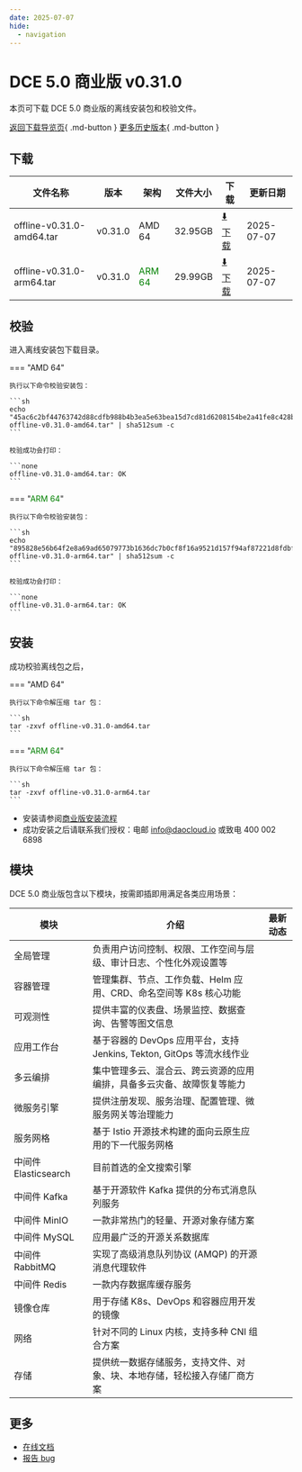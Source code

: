 ```yaml
---
date: 2025-07-07
hide:
  - navigation
---
```


# DCE 5.0 商业版 v0.31.0

本页可下载 DCE 5.0 商业版的离线安装包和校验文件。

[返回下载导览页](../index.md#_2){ .md-button } [更多历史版本](./dce5-installer-history.md){ .md-button }

## 下载

| 文件名称 | 版本 | 架构 | 文件大小 | 下载 | 更新日期 |
| ------- | --- | ---- | ------ | --- | ------- |
| offline-v0.31.0-amd64.tar | v0.31.0 | AMD 64 | 32.95GB | [:arrow_down: 下载](https://qiniu-download-public.daocloud.io/DaoCloud_Enterprise/dce5/offline-v0.31.0-amd64.tar) | 2025-07-07 |
| offline-v0.31.0-arm64.tar | v0.31.0 | <font color="green">ARM 64</font> | 29.99GB | [:arrow_down: 下载](https://qiniu-download-public.daocloud.io/DaoCloud_Enterprise/dce5/offline-v0.31.0-arm64.tar) | 2025-07-07 |

## 校验

进入离线安装包下载目录。

=== "AMD 64"

    执行以下命令校验安装包：

    ```sh
    echo "45ac6c2bf44763742d88cdfb988b4b3ea5e63bea15d7cd81d6208154be2a41fe8c428b1d7c97de7d511b1cc9d109518d1ccb7477d91d99ba1544857a1c2dafa0  offline-v0.31.0-amd64.tar" | sha512sum -c
    ```

    校验成功会打印：

    ```none
    offline-v0.31.0-amd64.tar: OK
    ```

=== "<font color="green">ARM 64</font>"

    执行以下命令校验安装包：

    ```sh
    echo "895828e56b64f2e8a69ad65079773b1636dc7b0cf8f16a9521d157f94af87221d8fdbf172ae4f376b1fcdb39b021afcbac71404a775485eb0002ca02d2ce2c0a  offline-v0.31.0-arm64.tar" | sha512sum -c
    ```

    校验成功会打印：

    ```none
    offline-v0.31.0-arm64.tar: OK
    ```

## 安装

成功校验离线包之后，

=== "AMD 64"

    执行以下命令解压缩 tar 包：

    ```sh
    tar -zxvf offline-v0.31.0-amd64.tar
    ```

=== "<font color="green">ARM 64</font>"

    执行以下命令解压缩 tar 包：

    ```sh
    tar -zxvf offline-v0.31.0-arm64.tar
    ```

- 安装请参阅[商业版安装流程](../../install/commercial/start-install.md)
- 成功安装之后请联系我们授权：电邮 info@daocloud.io 或致电 400 002 6898

## 模块

DCE 5.0 商业版包含以下模块，按需即插即用满足各类应用场景：

| 模块 | 介绍 | 最新动态 |
| ---- | --- | ------ |
| 全局管理 | 负责用户访问控制、权限、工作空间与层级、审计日志、个性化外观设置等 | [](../../ghippo/intro/release-notes.md#) |
| 容器管理 | 管理集群、节点、工作负载、Helm 应用、CRD、命名空间等 K8s 核心功能 | [](../../kpanda/intro/release-notes.md#) |
| 可观测性 | 提供丰富的仪表盘、场景监控、数据查询、告警等图文信息 | [](../../insight/intro/release-notes.md#) |
| 应用工作台 | 基于容器的 DevOps 应用平台，支持 Jenkins, Tekton, GitOps 等流水线作业 | [](../../amamba/intro/release-notes.md#) |
| 多云编排 | 集中管理多云、混合云、跨云资源的应用编排，具备多云灾备、故障恢复等能力 | [](../../kairship/intro/release-notes.md#) |
| 微服务引擎 | 提供注册发现、服务治理、配置管理、微服务网关等治理能力 | [](../../skoala/intro/release-notes.md#) |
| 服务网格 | 基于 Istio 开源技术构建的面向云原生应用的下一代服务网格 | [](../../mspider/intro/release-notes.md#) |
| 中间件 Elasticsearch | 目前首选的全文搜索引擎 | [](../../middleware/elasticsearch/release-notes.md#) |
| 中间件 Kafka | 基于开源软件 Kafka 提供的分布式消息队列服务 | [](../../middleware/kafka/release-notes.md#) |
| 中间件 MinIO | 一款非常热门的轻量、开源对象存储方案 | [](../../middleware/minio/release-notes.md#) |
| 中间件 MySQL | 应用最广泛的开源关系数据库 | [](../../middleware/mysql/release-notes.md#) |
| 中间件 RabbitMQ | 实现了高级消息队列协议 (AMQP) 的开源消息代理软件 | [](../../middleware/rabbitmq/release-notes.md#) |
| 中间件 Redis | 一款内存数据库缓存服务 | [](../../middleware/redis/release-notes.md#) |
| 镜像仓库 | 用于存储 K8s、DevOps 和容器应用开发的镜像 | [](../../kangaroo/intro/release-notes.md) |
| 网络 | 针对不同的 Linux 内核，支持多种 CNI 组合方案 | [](../../network/intro/release-notes.md) |
| 存储 | 提供统一数据存储服务，支持文件、对象、块、本地存储，轻松接入存储厂商方案 | [](../../storage/hwameistor/release-notes.md) |

## 更多

- [在线文档](../../dce/index.md)
- [报告 bug](https://github.com/DaoCloud/DaoCloud-docs/issues)
